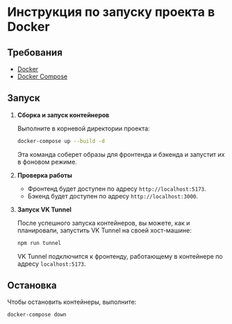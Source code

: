 # Инструкция по запуску проекта в Docker

## Требования

*   [Docker](https://www.docker.com/get-started)
*   [Docker Compose](https://docs.docker.com/compose/install/)

## Запуск

1.  **Сборка и запуск контейнеров**

    Выполните в корневой директории проекта:

    ```bash
    docker-compose up --build -d
    ```

    Эта команда соберет образы для фронтенда и бэкенда и запустит их в фоновом режиме.

2.  **Проверка работы**

    *   Фронтенд будет доступен по адресу `http://localhost:5173`.
    *   Бэкенд будет доступен по адресу `http://localhost:3000`.

3.  **Запуск VK Tunnel**

    После успешного запуска контейнеров, вы можете, как и планировали, запустить VK Tunnel на своей хост-машине:

    ```bash
    npm run tunnel
    ```

    VK Tunnel подключится к фронтенду, работающему в контейнере по адресу `localhost:5173`.

## Остановка

Чтобы остановить контейнеры, выполните:

```bash
docker-compose down